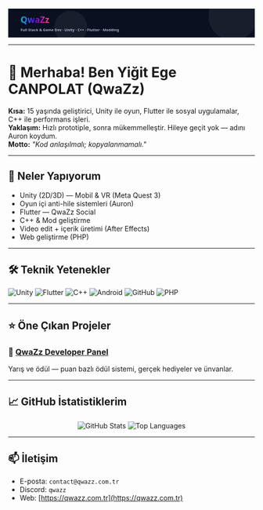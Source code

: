 <!-- =========================
     QwaZz - Şık GitHub README
   ========================= -->

<!-- Animated header (inline SVG) -->
<p align="center">
  <svg width="100%" height="140" viewBox="0 0 1200 140" xmlns="http://www.w3.org/2000/svg" role="img" aria-label="QwaZz header">
    <defs>
      <linearGradient id="g" x1="0" x2="1">
        <stop offset="0%"  stop-color="#00d4ff"/>
        <stop offset="50%" stop-color="#6a00ff"/>
        <stop offset="100%" stop-color="#ff4d6d"/>
      </linearGradient>
    </defs>
    <rect width="1200" height="140" fill="#0b1020"/>
    <g font-family="Segoe UI, Roboto, Arial" font-weight="700" font-size="42" fill="url(#g)">
      <text x="60" y="70" opacity="0.95">QwaZz</text>
      <text x="60" y="110" font-size="18" fill="#b9c2d8" opacity="0.9">Full Stack & Game Dev · Unity · C++ · Flutter · Modding</text>
    </g>
    <!-- subtle moving circles -->
    <g opacity="0.06" fill="#fff">
      <circle cx="1100" cy="35" r="120">
        <animate attributeName="cx" dur="12s" values="1100;100;1100" repeatCount="indefinite"/>
      </circle>
      <circle cx="300" cy="90" r="80">
        <animate attributeName="cx" dur="9s" values="300;900;300" repeatCount="indefinite"/>
      </circle>
    </g>
  </svg>
</p>

---

# 👋 Merhaba! Ben **Yiğit Ege CANPOLAT** (QwaZz)
**Kısa:** 15 yaşında geliştirici, Unity ile oyun, Flutter ile sosyal uygulamalar, C++ ile performans işleri.  
**Yaklaşım:** Hızlı prototiple, sonra mükemmelleştir. Hileye geçit yok — adını Auron koydum.  
**Motto:** *"Kod anlaşılmalı; kopyalanmamalı."*

---

## 🚀 Neler Yapıyorum
- Unity (2D/3D) — Mobil & VR (Meta Quest 3)  
- Oyun içi anti-hile sistemleri (Auron)  
- Flutter — QwaZz Social  
- C++ & Mod geliştirme  
- Video edit + içerik üretimi (After Effects)  
- Web geliştirme (PHP)

---

## 🛠️ Teknik Yetenekler
<p>
  <img src="https://img.shields.io/badge/Unity-000000?style=for-the-badge&logo=unity&logoColor=white" alt="Unity"/>
  <img src="https://img.shields.io/badge/Flutter-02569B?style=for-the-badge&logo=flutter&logoColor=white" alt="Flutter"/>
  <img src="https://img.shields.io/badge/C%2B%2B-00599C?style=for-the-badge&logo=c%2B%2B&logoColor=white" alt="C++"/>
  <img src="https://img.shields.io/badge/Android-3DDC84?style=for-the-badge&logo=android&logoColor=white" alt="Android"/>
  <img src="https://img.shields.io/badge/Git-GitHub-181717?style=for-the-badge&logo=github" alt="GitHub"/>
  <img src="https://img.shields.io/badge/PHP-777BB4?style=for-the-badge&logo=php&logoColor=white" alt="PHP"/>
</p>

---

## ⭐ Öne Çıkan Projeler

### 🔧 [QwaZz Developer Panel](https://qwazz.com.tr/)  
Yarış ve ödül — puan bazlı ödül sistemi, gerçek hediyeler ve ünvanlar.

---

## 📈 GitHub İstatistiklerim
<p align="center">
  <img align="center" src="https://github-readme-stats.vercel.app/api?username=qwazzexe&show_icons=true&hide_border=true&theme=radical" alt="GitHub Stats"/>
  <img align="center" src="https://github-readme-stats.vercel.app/api/top-langs/?username=qwazzexe&layout=compact&hide_border=true&theme=radical" alt="Top Languages"/>
</p>

---

## 📫 İletişim
- E-posta: `contact@qwazz.com.tr`  
- Discord: `qwazz`  
- Web: [https://qwazz.com.tr](https://qwazz.com.tr)
